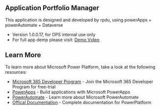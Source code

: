 ## Application Portfolio Manager

This application is designed and developed by rpdu, using powerApps + powerAutomate + Dataverse
- Version 1.0.0.17, for OPS internal use only
- For full app demp please visit: [Demo Video](https://youtu.be/ZTjdyVZpngI)

## Learn More
To learn more about Microsoft Power Platform, take a look at the following resources:
- [Microsoft 365 Developer Program](https://learn.microsoft.com/en-us/office/developer-program/microsoft-365-developer-program) - Join the Microsoft 365 Developer Program for free-trial
- [PowerApps](https://powerapps.microsoft.com/en-au/) - Build applications with Microsoft PowerApps
- [PowerAutomate](https://powerautomate.microsoft.com/en-au/) - Learn more about Microsoft PowerAutomate
- [Offical Documentation](https://learn.microsoft.com/en-us/power-platform/) - Complete documentation for PowerPlatform
